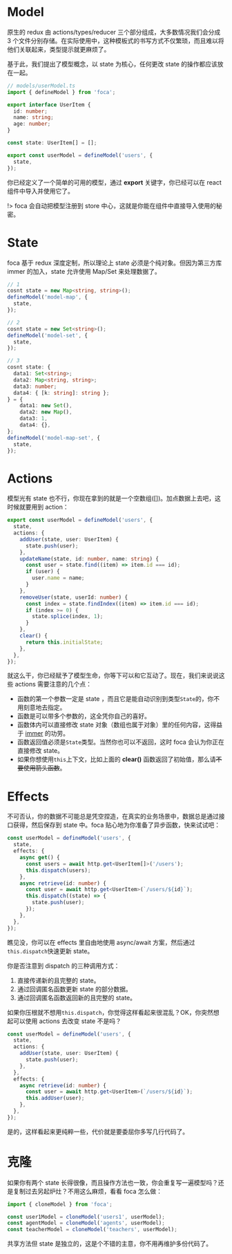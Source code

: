 #

# Model

原生的 redux 由 actions/types/reducer 三个部分组成，大多数情况我们会分成 3 个文件分别存储。在实际使用中，这种模板式的书写方式不仅繁琐，而且难以将他们关联起来，类型提示就更麻烦了。

基于此，我们提出了模型概念，以 state 为核心，任何更改 state 的操作都应该放在一起。

```typescript
// models/userModel.ts
import { defineModel } from 'foca';

export interface UserItem {
  id: number;
  name: string;
  age: number;
}

const state: UserItem[] = [];

export const userModel = defineModel('users', {
  state,
});
```

你已经定义了一个简单的可用的模型，通过 **export** 关键字，你已经可以在 react 组件中导入并使用它了。

!> foca 会自动把模型注册到 store 中心，这就是你能在组件中直接导入使用的秘密。

# State

foca 基于 redux 深度定制，所以理论上 state 必须是个纯对象。但因为第三方库 immer 的加入，state 允许使用 Map/Set 来处理数据了。

```typescript
// 1
cosnt state = new Map<string, string>();
defineModel('model-map', {
  state,
});

// 2
cosnt state = new Set<string>();
defineModel('model-set', {
  state,
});

// 3
cosnt state: {
  data1: Set<string>;
  data2: Map<string, string>;
  data3: number;
  data4: { [k: string]: string };
} = {
    data1: new Set(),
    data2: new Map(),
    data3: 1,
    data4: {},
};
defineModel('model-map-set', {
  state,
});
```

# Actions

模型光有 state 也不行，你现在拿到的就是一个空数组([])。加点数据上去吧，这时候就要用到 action：

```typescript
export const userModel = defineModel('users', {
  state,
  actions: {
    addUser(state, user: UserItem) {
      state.push(user);
    },
    updateName(state, id: number, name: string) {
      const user = state.find((item) => item.id === id);
      if (user) {
        user.name = name;
      }
    },
    removeUser(state, userId: number) {
      const index = state.findIndex((item) => item.id === id);
      if (index >= 0) {
        state.splice(index, 1);
      }
    },
    clear() {
      return this.initialState;
    },
  },
});
```

就这么干，你已经赋予了模型生命，你等下可以和它互动了。现在，我们来说说这些 actions 需要注意的几个点：

- 函数的第一个参数一定是 state ，而且它是能自动识别到类型`State`的，你不用刻意地去指定。
- 函数是可以带多个参数的，这全凭你自己的喜好。
- 函数体内可以直接修改 state 对象（数组也属于对象）里的任何内容，这得益于 [immer](https://github.com/immerjs/immer) 的功劳。
- 函数返回值必须是`State`类型。当然你也可以不返回，这时 foca 会认为你正在直接修改 state。
- 如果你想使用`this`上下文，比如上面的 **clear()** 函数返回了初始值，那么请~~不要使用箭头函数~~。

# Effects

不可否认，你的数据不可能总是凭空捏造，在真实的业务场景中，数据总是通过接口获得，然后保存到 state 中。foca 贴心地为你准备了异步函数，快来试试吧：

```typescript
const userModel = defineModel('users', {
  state,
  effects: {
    async get() {
      const users = await http.get<UserItem[]>('/users');
      this.dispatch(users);
    },
    async retrieve(id: number) {
      const user = await http.get<UserItem>(`/users/${id}`);
      this.dispatch((state) => {
        state.push(user);
      });
    },
  },
});
```

瞧见没，你可以在 effects 里自由地使用 async/await 方案，然后通过`this.dispatch`快速更新 state。

你是否注意到 dispatch 的三种调用方式：

1. 直接传递新的且完整的 state。
2. 通过回调匿名函数更新 state 的部分数据。
3. 通过回调匿名函数返回新的且完整的 state。

如果你压根就不想用`this.dispatch`，你觉得这样看起来很混乱？OK，你突然想起可以使用 actions 去改变 state 不是吗？

```typescript
const userModel = defineModel('users', {
  state,
  actions: {
    addUser(state, user: UserItem) {
      state.push(user);
    },
  },
  effects: {
    async retrieve(id: number) {
      const user = await http.get<UserItem>(`/users/${id}`);
      this.addUser(user);
    },
  },
});
```

是的，这样看起来更纯粹一些，代价就是要委屈你多写几行代码了。

# 克隆

如果你有两个 state 长得很像，而且操作方法也一致，你会重复写一遍模型吗？还是复制过去另起炉灶？不用这么麻烦，看看 foca 怎么做：

```typescript
import { cloneModel } from 'foca';

const user1Model = cloneModel('users1', userModel);
const agentModel = cloneModel('agents', userModel);
const teacherModel = cloneModel('teachers', userModel);
```

共享方法但 state 是独立的，这是个不错的主意，你不用再维护多份代码了。
